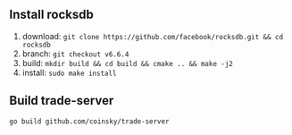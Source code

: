 ## Install rocksdb

1. download: `git clone https://github.com/facebook/rocksdb.git && cd rocksdb`
2. branch: `git checkout v6.6.4`
3. build: `mkdir build && cd build && cmake .. && make -j2` 
4. install: `sudo make install`

## Build trade-server

`go build github.com/coinsky/trade-server`
